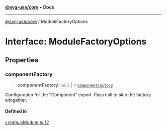 [**@svg-use/core**](../README.md) • **Docs**

---

[@svg-use/core](../README.md) / ModuleFactoryOptions

# Interface: ModuleFactoryOptions

## Properties

### componentFactory

> **componentFactory**: `null` \| >
> [`ComponentFactory`](../type-aliases/ComponentFactory.md)

Configuration for the "Component" export. Pass null to skip the factory
altogether.

#### Defined in

[createJsModule.ts:12](https://github.com/fpapado/svg-use/blob/main/packages/core/src/createJsModule.ts#L12)
